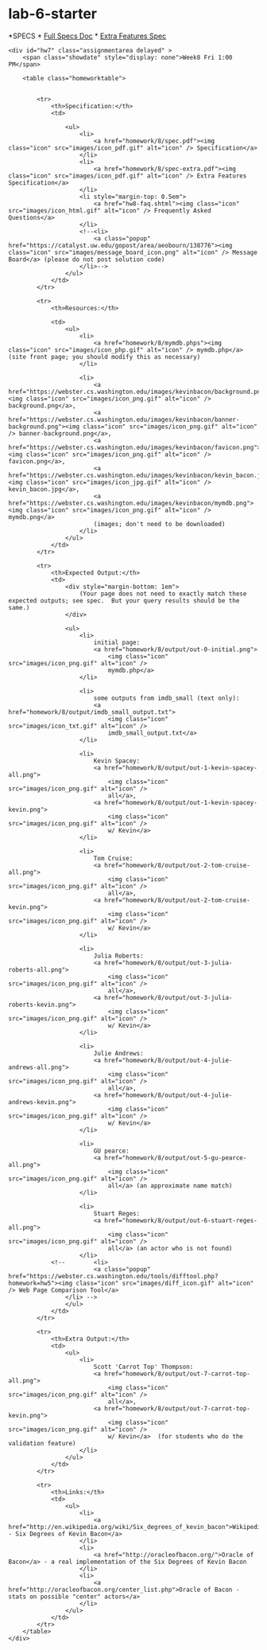 # lab-6-starter
	
*SPECS
	* [Full Specs Doc](http://courses.cs.washington.edu/courses/cse154/16au/homework/8/spec.pdf)
	* [Extra Features Spec](http://courses.cs.washington.edu/courses/cse154/16au/homework/8/spec-extra.pdf)	
	
	<div id="hw7" class="assignmentarea delayed" >
		<span class="showdate" style="display: none">Week8 Fri 1:00 PM</span>

		<table class="homeworktable">

            
			<tr>
				<th>Specification:</th>
				<td>

					<ul>
						<li>
							<a href="homework/8/spec.pdf"><img class="icon" src="images/icon_pdf.gif" alt="icon" /> Specification</a>
						</li>
						<li>
							<a href="homework/8/spec-extra.pdf"><img class="icon" src="images/icon_pdf.gif" alt="icon" /> Extra Features Specification</a>
						</li>
						<li style="margin-top: 0.5em">
							<a href="hw8-faq.shtml"><img class="icon" src="images/icon_html.gif" alt="icon" /> Frequently Asked Questions</a>
						</li>
						<!--<li>
							<a class="popup" href="https://catalyst.uw.edu/gopost/area/aeobourn/138776"><img class="icon" src="images/message_board_icon.png" alt="icon" /> Message Board</a> (please do not post solution code)
						</li>-->
					</ul>
				</td>
			</tr>

			<tr>
				<th>Resources:</th>

				<td>
					<ul>
						<li>
							<a href="homework/8/mymdb.phps"><img class="icon" src="images/icon_php.gif" alt="icon" /> mymdb.php</a> (site front page; you should modify this as necessary)
						</li>

						<li>
							<a href="https://webster.cs.washington.edu/images/kevinbacon/background.png"><img class="icon" src="images/icon_png.gif" alt="icon" /> background.png</a>,
							<a href="https://webster.cs.washington.edu/images/kevinbacon/banner-background.png"><img class="icon" src="images/icon_png.gif" alt="icon" /> banner-background.png</a>,
							<a href="https://webster.cs.washington.edu/images/kevinbacon/favicon.png"><img class="icon" src="images/icon_png.gif" alt="icon" /> favicon.png</a>,
							<a href="https://webster.cs.washington.edu/images/kevinbacon/kevin_bacon.jpg"><img class="icon" src="images/icon_jpg.gif" alt="icon" /> kevin_bacon.jpg</a>,
							<a href="https://webster.cs.washington.edu/images/kevinbacon/mymdb.png"><img class="icon" src="images/icon_png.gif" alt="icon" /> mymdb.png</a>
							(images; don't need to be downloaded)
						</li>
					</ul>
				</td>
			</tr>

			<tr>
				<th>Expected Output:</th>
				<td>
					<div style="margin-bottom: 1em">
						(Your page does not need to exactly match these expected outputs; see spec.  But your query results should be the same.)
					</div>

					<ul>
						<li>
							initial page:
							<a href="homework/8/output/out-0-initial.png">
								<img class="icon" src="images/icon_png.gif" alt="icon" />
								mymdb.php</a>
						</li>

						<li>
							some outputs from imdb_small (text only):
							<a href="homework/8/output/imdb_small_output.txt">
								<img class="icon" src="images/icon_txt.gif" alt="icon" />
								imdb_small_output.txt</a>
						</li>

						<li>
							Kevin Spacey:
							<a href="homework/8/output/out-1-kevin-spacey-all.png">
								<img class="icon" src="images/icon_png.gif" alt="icon" />
								all</a>,
							<a href="homework/8/output/out-1-kevin-spacey-kevin.png">
								<img class="icon" src="images/icon_png.gif" alt="icon" />
								w/ Kevin</a>
						</li>

						<li>
							Tom Cruise:
							<a href="homework/8/output/out-2-tom-cruise-all.png">
								<img class="icon" src="images/icon_png.gif" alt="icon" />
								all</a>,
							<a href="homework/8/output/out-2-tom-cruise-kevin.png">
								<img class="icon" src="images/icon_png.gif" alt="icon" />
								w/ Kevin</a>
						</li>

						<li>
							Julia Roberts:
							<a href="homework/8/output/out-3-julia-roberts-all.png">
								<img class="icon" src="images/icon_png.gif" alt="icon" />
								all</a>,
							<a href="homework/8/output/out-3-julia-roberts-kevin.png">
								<img class="icon" src="images/icon_png.gif" alt="icon" />
								w/ Kevin</a>
						</li>

						<li>
							Julie Andrews:
							<a href="homework/8/output/out-4-julie-andrews-all.png">
								<img class="icon" src="images/icon_png.gif" alt="icon" />
								all</a>,
							<a href="homework/8/output/out-4-julie-andrews-kevin.png">
								<img class="icon" src="images/icon_png.gif" alt="icon" />
								w/ Kevin</a>
						</li>

						<li>
							GU pearce:
							<a href="homework/8/output/out-5-gu-pearce-all.png">
								<img class="icon" src="images/icon_png.gif" alt="icon" />
								all</a> (an approximate name match)
						</li>

						<li>
							Stuart Reges:
							<a href="homework/8/output/out-6-stuart-reges-all.png">
								<img class="icon" src="images/icon_png.gif" alt="icon" />
								all</a> (an actor who is not found)
						</li>
				<!--		<li>
							<a class="popup" href="https://webster.cs.washington.edu/tools/difftool.php?homework=hw5"><img class="icon" src="images/diff_icon.gif" alt="icon" /> Web Page Comparison Tool</a>
					</li> -->
					</ul>
				</td>
			</tr>

			<tr>
				<th>Extra Output:</th>
				<td>
					<ul>
						<li>
							Scott 'Carrot Top' Thompson:
							<a href="homework/8/output/out-7-carrot-top-all.png">
								<img class="icon" src="images/icon_png.gif" alt="icon" />
								all</a>,
							<a href="homework/8/output/out-7-carrot-top-kevin.png">
								<img class="icon" src="images/icon_png.gif" alt="icon" />
								w/ Kevin</a>  (for students who do the validation feature)
						</li>
					</ul>
				</td>
			</tr>

			<tr>
				<th>Links:</th>
				<td>
					<ul>
						<li>
							<a href="http://en.wikipedia.org/wiki/Six_degrees_of_kevin_bacon">Wikipedia - Six Degrees of Kevin Bacon</a>
						</li>
						<li>
							<a href="http://oracleofbacon.org/">Oracle of Bacon</a> - a real implementation of the Six Degrees of Kevin Bacon
						</li>
						<li>
							<a href="http://oracleofbacon.org/center_list.php">Oracle of Bacon - stats on possible "center" actors</a>
						</li>
					</ul>
				</td>
			</tr>
		</table>
	</div>